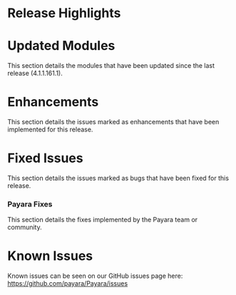 # Release Highlights

# Updated Modules
This section details the modules that have been updated since the last release (4.1.1.161.1).

# Enhancements
This section details the issues marked as enhancements that have been implemented for this release.

# Fixed Issues
This section details the issues marked as bugs that have been fixed for this release.

### Payara Fixes
This section details the fixes implemented by the Payara team or community.

# Known Issues
Known issues can be seen on our GitHub issues page here: https://github.com/payara/Payara/issues

